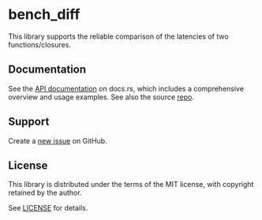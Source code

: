 # bench_diff

This library supports the reliable comparison of the latencies of two functions/closures.

## Documentation

See the [API documentation](https://docs.rs/bench_diff/latest/bench_diff/) on docs.rs, which includes a comprehensive overview and usage examples. See also the source [repo](https://github.com/pvillela/rust-bench-diff/tree/main).

## Support

Create a [new issue](https://github.com/pvillela/rust-bench-diff/issues/new) on GitHub.

## License

This library is distributed under the terms of the MIT license, with copyright retained by the author.

See [LICENSE](https://github.com/pvillela/rust-bench-diff/tree/main/LICENSE) for details.
